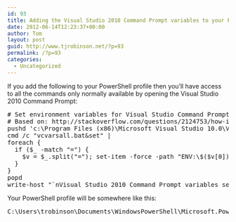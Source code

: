 ```yaml
---
id: 93
title: Adding the Visual Studio 2010 Command Prompt variables to your PowerShell profile
date: 2012-06-14T12:23:37+00:00
author: Tom
layout: post
guid: http://www.tjrobinson.net/?p=93
permalink: /?p=93
categories:
  - Uncategorized
---
```

If you add the following to your PowerShell profile then you’ll have access to all the commands only normally available by opening the Visual Studio 2010 Command Prompt:

<pre class="brush: plain;"># Set environment variables for Visual Studio Command Prompt
# Based on: http://stackoverflow.com/questions/2124753/how-i-can-use-powershell-with-the-visual-studio-2010-command-prompt
pushd 'c:\Program Files (x86)\Microsoft Visual Studio 10.0\VC'
cmd /c "vcvarsall.bat&set" |
foreach {
  if ($_ -match "=") {
    $v = $_.split("="); set-item -force -path "ENV:\$($v[0])"  -value "$($v[1])"
  }
}
popd
write-host "`nVisual Studio 2010 Command Prompt variables set." -ForegroundColor Yellow</pre>

Your PowerShell profile will be somewhere like this:

<pre class="brush: plain;">C:\Users\trobinson\Documents\WindowsPowerShell\Microsoft.PowerShell_profile.ps1</pre>